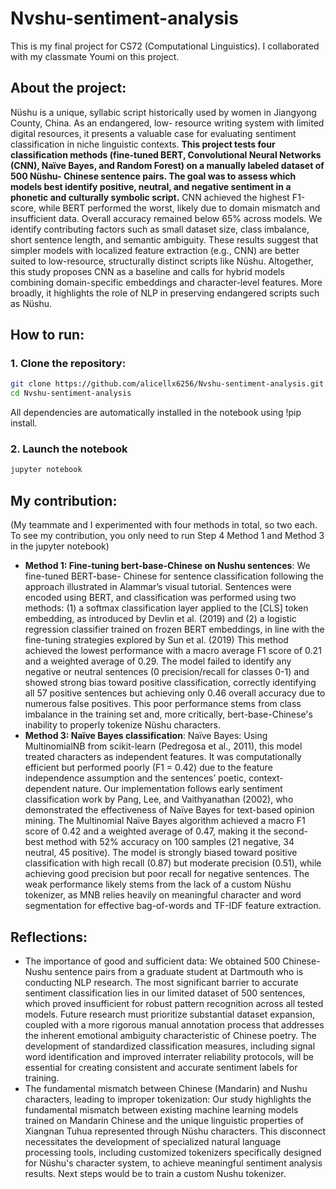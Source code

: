 # Nvshu-sentiment-analysis
This is my final project for CS72 (Computational Linguistics). I collaborated with my classmate Youmi on this project.

## About the project: 
Nüshu is a unique, syllabic script historically used by women in Jiangyong County, China. As an endangered, low- resource writing system with limited digital resources, it presents a valuable case for evaluating sentiment classification in niche linguistic contexts. **This project tests four classification methods (fine-tuned BERT, Convolutional Neural Networks (CNN), Naïve Bayes, and Random Forest) on a manually labeled dataset of 500 Nüshu- Chinese sentence pairs. The goal was to assess which models best identify positive, neutral, and negative sentiment in a phonetic and culturally symbolic script.** CNN achieved the highest F1-score, while BERT performed the worst, likely due to domain mismatch and insufficient data. Overall accuracy remained below 65% across models. We identify contributing factors such as small dataset size, class imbalance, short sentence length, and semantic ambiguity. These results suggest that simpler models with localized feature extraction (e.g., CNN) are better suited to low-resource, structurally distinct scripts like Nüshu. Altogether, this study proposes CNN as a baseline and calls for hybrid models combining domain-specific embeddings and character-level features. More broadly, it highlights the role of NLP in preserving endangered scripts such as Nüshu.

## How to run:

### 1. Clone the repository: 
```bash
git clone https://github.com/alicellx6256/Nvshu-sentiment-analysis.git
cd Nvshu-sentiment-analysis
```
All dependencies are automatically installed in the notebook using !pip install. 

### 2. Launch the notebook
```bash
jupyter notebook
```

## My contribution: 
(My teammate and I experimented with four methods in total, so two each. To see my contribution, you only need to run Step 4 Method 1 and Method 3 in the jupyter notebook) 

- **Method 1: Fine-tuning bert-base-Chinese on Nushu sentences**: We fine-tuned BERT-base-
Chinese for sentence classification following the approach illustrated in Alammar’s visual tutorial. Sentences were encoded using BERT, and classification was performed using two methods: (1) a softmax classification layer applied to the [CLS] token embedding, as introduced by Devlin et al. (2019) and (2) a logistic regression classifier trained on frozen BERT embeddings, in line with the fine-tuning strategies explored by Sun et al. (2019) This method achieved the lowest performance with a macro average F1 score of 0.21 and a weighted average of 0.29. The model failed to identify any negative or neutral sentences (0 precision/recall for classes 0-1) and showed strong bias toward positive classification, correctly identifying all 57 positive sentences but achieving only 0.46 overall accuracy due to numerous false positives. This poor performance stems from class imbalance in the training set and, more critically, bert-base-Chinese's inability to properly tokenize Nüshu characters.
- **Method 3: Naïve Bayes classification**: Naïve Bayes: Using MultinomialNB from scikit-learn (Pedregosa et al., 2011), this model treated characters as independent features. It was computationally efficient but performed poorly (F1 = 0.42) due to the feature independence assumption and the sentences’ poetic, context-dependent nature. Our implementation follows early sentiment classification work by Pang, Lee, and Vaithyanathan (2002), who demonstrated the effectiveness of Naïve Bayes for text-based opinion mining. The Multinomial Naïve Bayes algorithm achieved a macro F1 score of 0.42 and a weighted average of 0.47, making it the second- best method with 52% accuracy on 100 samples (21 negative, 34 neutral, 45 positive). The model is strongly biased toward positive classification with high recall (0.87) but moderate precision (0.51), while achieving good precision but poor recall for negative sentences. The weak performance likely stems from the lack of a custom Nüshu tokenizer, as MNB relies heavily on meaningful character and word segmentation for effective bag-of-words and TF-IDF feature extraction.

## Reflections: 
- The importance of good and sufficient data: We obtained 500 Chinese-Nushu sentence pairs from a graduate student at Dartmouth who is conducting NLP research. The most significant barrier to accurate sentiment classification lies in our limited dataset of 500 sentences, which proved insufficient for robust pattern recognition across all tested models. Future research must prioritize substantial dataset expansion, coupled with a more rigorous manual annotation process that addresses the inherent emotional ambiguity characteristic of Chinese poetry. The development of standardized classification measures, including signal word identification and improved interrater reliability protocols, will be essential for creating consistent and accurate sentiment labels for training.
- The fundamental mismatch between Chinese (Mandarin) and Nushu characters, leading to improper tokenization: Our study highlights the fundamental mismatch between existing machine learning models trained on Mandarin Chinese and the unique linguistic properties of Xiangnan Tuhua represented through Nüshu characters. This disconnect necessitates the development of specialized natural language processing tools, including customized tokenizers specifically
designed for Nüshu's character system, to achieve meaningful sentiment analysis results. Next steps would be to train a custom Nushu tokenizer. 
